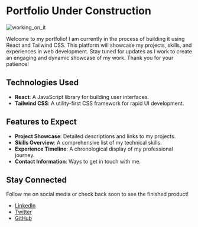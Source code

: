 # Portfolio Under Construction

![working_on_it](https://github.com/Abilash-Nambi/Portfolio/assets/142148604/cbe01de9-98b2-45a9-981a-9804cf78e3af)


Welcome to my portfolio! I am currently in the process of building it using React and Tailwind CSS. This platform will showcase my projects, skills, and experiences in web development. Stay tuned for updates as I work to create an engaging and dynamic showcase of my work. Thank you for your patience!

## Technologies Used

- **React**: A JavaScript library for building user interfaces.
- **Tailwind CSS**: A utility-first CSS framework for rapid UI development.

## Features to Expect

- **Project Showcase**: Detailed descriptions and links to my projects.
- **Skills Overview**: A comprehensive list of my technical skills.
- **Experience Timeline**: A chronological display of my professional journey.
- **Contact Information**: Ways to get in touch with me.

## Stay Connected

Follow me on social media or check back soon to see the finished product!

- [LinkedIn](#)
- [Twitter](#)
- [GitHub](#)
